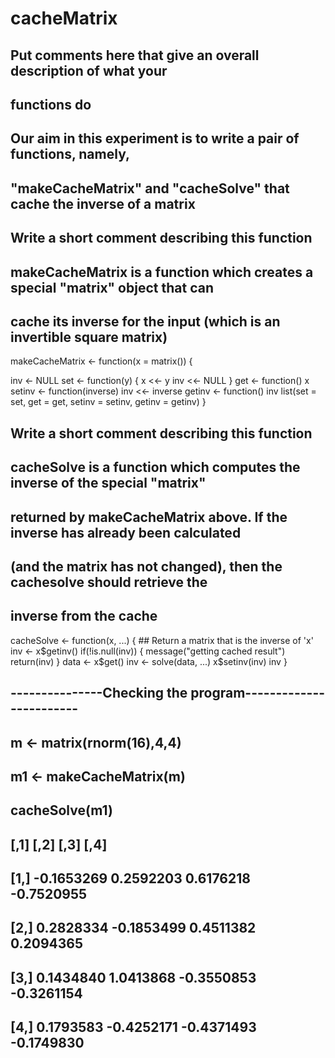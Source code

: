 # cacheMatrix
## Put comments here that give an overall description of what your
## functions do
## Our aim in this experiment is to write a pair of functions, namely, 
## "makeCacheMatrix" and "cacheSolve" that cache the inverse of a matrix

## Write a short comment describing this function
## makeCacheMatrix is a function which creates a special "matrix" object that can 
## cache its inverse for the input (which is an invertible square matrix)

makeCacheMatrix <- function(x = matrix()) {

  inv <- NULL
  set <- function(y) {
    x <<- y
    inv <<- NULL
  }
  get <- function() x
  setinv <- function(inverse) inv <<- inverse
  getinv <- function() inv
  list(set = set, get = get, setinv = setinv, getinv = getinv)
}
## Write a short comment describing this function
## cacheSolve is a function which computes the inverse of the special "matrix" 
## returned by makeCacheMatrix above. If the inverse has already been calculated 
## (and the matrix has not changed), then the cachesolve should retrieve the 
## inverse from the cache

cacheSolve <- function(x, ...) {
        ## Return a matrix that is the inverse of 'x'
  inv <- x$getinv()
  if(!is.null(inv)) {
    message("getting cached result")
    return(inv)
  }
  data <- x$get()
  inv <- solve(data, ...)
  x$setinv(inv)
  inv
}

## ---------------Checking the program------------------------
## m <- matrix(rnorm(16),4,4)
## m1 <- makeCacheMatrix(m)
## cacheSolve(m1)

## [,1]       [,2]       [,3]       [,4]
## [1,] -0.1653269  0.2592203  0.6176218 -0.7520955
## [2,]  0.2828334 -0.1853499  0.4511382  0.2094365
## [3,]  0.1434840  1.0413868 -0.3550853 -0.3261154
## [4,]  0.1793583 -0.4252171 -0.4371493 -0.1749830
